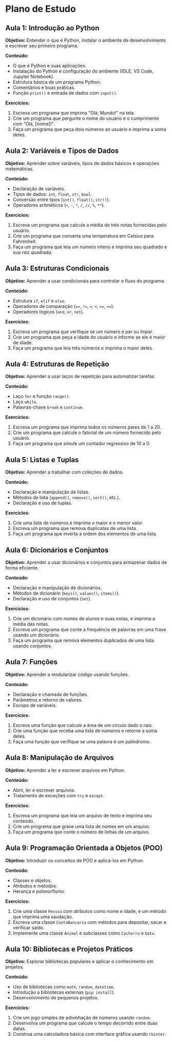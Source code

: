 # Plano de Estudo

## Aula 1: Introdução ao Python
**Objetivo:** Entender o que é Python, instalar o ambiente de desenvolvimento e escrever seu primeiro programa.

**Conteúdo:**
- O que é Python e suas aplicações.
- Instalação do Python e configuração do ambiente (IDLE, VS Code, Jupyter Notebook).
- Estrutura básica de um programa Python.
- Comentários e boas práticas.
- Função `print()` e entrada de dados com `input()`.

**Exercícios:**
1. Escreva um programa que imprima "Olá, Mundo!" na tela.
2. Crie um programa que pergunte o nome do usuário e o cumprimente com "Olá, [nome]!".
3. Faça um programa que peça dois números ao usuário e imprima a soma deles.

## Aula 2: Variáveis e Tipos de Dados
**Objetivo:** Aprender sobre variáveis, tipos de dados básicos e operações matemáticas.

**Conteúdo:**
- Declaração de variáveis.
- Tipos de dados: `int`, `float`, `str`, `bool`.
- Conversão entre tipos (`int()`, `float()`, `str()`).
- Operadores aritméticos (`+`, `-`, `*`, `/`, `//`, `%`, `**`).

**Exercícios:**
1. Escreva um programa que calcule a média de três notas fornecidas pelo usuário.
2. Crie um programa que converta uma temperatura em Celsius para Fahrenheit.
3. Faça um programa que leia um número inteiro e imprima seu quadrado e sua raiz quadrada.

## Aula 3: Estruturas Condicionais
**Objetivo:** Aprender a usar condicionais para controlar o fluxo do programa.

**Conteúdo:**
- Estrutura `if`, `elif` e `else`.
- Operadores de comparação (`==`, `!=`, `>`, `<`, `>=`, `<=`).
- Operadores lógicos (`and`, `or`, `not`).

**Exercícios:**
1. Escreva um programa que verifique se um número é par ou ímpar.
2. Crie um programa que peça a idade do usuário e informe se ele é maior de idade.
3. Faça um programa que leia três números e imprima o maior deles.

## Aula 4: Estruturas de Repetição
**Objetivo:** Aprender a usar laços de repetição para automatizar tarefas.

**Conteúdo:**
- Laço `for` e função `range()`.
- Laço `while`.
- Palavras-chave `break` e `continue`.

**Exercícios:**
1. Escreva um programa que imprima todos os números pares de 1 a 20.
2. Crie um programa que calcule o fatorial de um número fornecido pelo usuário.
3. Faça um programa que simule um contador regressivo de 10 a 0.

## Aula 5: Listas e Tuplas
**Objetivo:** Aprender a trabalhar com coleções de dados.

**Conteúdo:**
- Declaração e manipulação de listas.
- Métodos de lista (`append()`, `remove()`, `sort()`, etc.).
- Declaração e uso de tuplas.

**Exercícios:**
1. Crie uma lista de números e imprima o maior e o menor valor.
2. Escreva um programa que remova duplicatas de uma lista.
3. Faça um programa que inverta a ordem dos elementos de uma lista.

## Aula 6: Dicionários e Conjuntos
**Objetivo:** Aprender a usar dicionários e conjuntos para armazenar dados de forma eficiente.

**Conteúdo:**
- Declaração e manipulação de dicionários.
- Métodos de dicionário (`keys()`, `values()`, `items()`).
- Declaração e uso de conjuntos (`set`).

**Exercícios:**
1. Crie um dicionário com nomes de alunos e suas notas, e imprima a média das notas.
2. Escreva um programa que conte a frequência de palavras em uma frase usando um dicionário.
3. Faça um programa que remova elementos duplicados de uma lista usando conjuntos.

## Aula 7: Funções
**Objetivo:** Aprender a modularizar código usando funções.

**Conteúdo:**
- Declaração e chamada de funções.
- Parâmetros e retorno de valores.
- Escopo de variáveis.

**Exercícios:**
1. Escreva uma função que calcule a área de um círculo dado o raio.
2. Crie uma função que receba uma lista de números e retorne a soma deles.
3. Faça uma função que verifique se uma palavra é um palíndromo.

## Aula 8: Manipulação de Arquivos
**Objetivo:** Aprender a ler e escrever arquivos em Python.

**Conteúdo:**
- Abrir, ler e escrever arquivos.
- Tratamento de exceções com `try` e `except`.

**Exercícios:**
1. Escreva um programa que leia um arquivo de texto e imprima seu conteúdo.
2. Crie um programa que grave uma lista de nomes em um arquivo.
3. Faça um programa que conte o número de linhas de um arquivo.

## Aula 9: Programação Orientada a Objetos (POO)
**Objetivo:** Introduzir os conceitos de POO e aplicá-los em Python.

**Conteúdo:**
- Classes e objetos.
- Atributos e métodos.
- Herança e polimorfismo.

**Exercícios:**
1. Crie uma classe `Pessoa` com atributos como nome e idade, e um método que imprima uma saudação.
2. Escreva uma classe `ContaBancaria` com métodos para depositar, sacar e verificar saldo.
3. Implemente uma classe `Animal` e subclasses como `Cachorro` e `Gato`.

## Aula 10: Bibliotecas e Projetos Práticos
**Objetivo:** Explorar bibliotecas populares e aplicar o conhecimento em projetos.

**Conteúdo:**
- Uso de bibliotecas como `math`, `random`, `datetime`.
- Introdução a bibliotecas externas (`pip install`).
- Desenvolvimento de pequenos projetos.

**Exercícios:**
1. Crie um jogo simples de adivinhação de números usando `random`.
2. Desenvolva um programa que calcule o tempo decorrido entre duas datas.
3. Construa uma calculadora básica com interface gráfica usando `tkinter`.